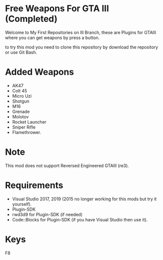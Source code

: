 # Free Weapons For GTA III (Completed)
Welcome to My First Repositories on III Branch, these are Plugins for GTAIII where you can get weapons by press a button.

to try this mod you need to clone this repository by download the repository or use Git Bash.

# Added Weapons
- AK47
- Colt 45
- Micro Uzi
- Shotgun
- M16
- Grenade
- Molotov
- Rocket Launcher
- Sniper Rifle
- Flamethrower.

# Note
This mod does not support Reversed Engineered GTAIII (re3).

# Requirements
- Visual Studio 2017, 2019 (2015 no longer working for this mods but try it yourself).
- Plugin-SDK
- rwd3d9 for Plugin-SDK (if needed)
- Code::Blocks for Plugin-SDK (if you have Visual Studio then use it).

# Keys
F8
